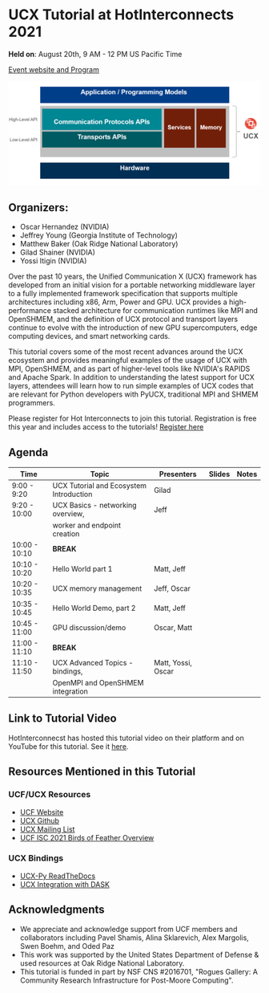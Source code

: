 # UCX Tutorial at HotInterconnects 2021

**Held on**: August 20th, 9 AM - 12 PM US Pacific Time 

[Event website and Program](https://hoti.org/program.html)

![UCX Layer](fig/ucx_tutorial_layer_diagram_2021.png)

## Organizers:
* Oscar Hernandez (NVIDIA)
* Jeffrey Young (Georgia Institute of Technology)
* Matthew Baker (Oak Ridge National Laboratory)
* Gilad Shainer (NVIDIA)
* Yossi Itigin (NVIDIA) 

Over the past 10 years, the Unified Communication X (UCX) framework has developed from an initial vision for a portable networking middleware layer to a fully implemented framework specification that supports multiple architectures including x86, Arm, Power and GPU. UCX provides a high-performance stacked architecture for communication runtimes like MPI and OpenSHMEM, and the definition of UCX protocol and transport layers continue to evolve with the introduction of new GPU supercomputers, edge computing devices, and smart networking cards. 

This tutorial covers some of the most recent advances around the UCX ecosystem and provides meaningful examples of the usage of UCX with MPI, OpenSHMEM, and as part of higher-level tools like NVIDIA's RAPIDS and Apache Spark. In addition to understanding the latest support for UCX layers, attendees will learn how to run simple examples of UCX codes that are relevant for Python developers with PyUCX, traditional MPI and SHMEM programmers.

Please register for Hot Interconnects to join this tutorial. Registration is free this year and includes access to the tutorials! [Register here](https://hoti.123signup.com/event/registration/kjxzx)

## Agenda

| Time          | Topic                                   | Presenters     | Slides | Notes |
| ------------- | --------------------------------------- | ------------- | ------ | ----- |
| 9:00 - 9:20    | UCX Tutorial and Ecosystem Introduction | Gilad |        |       |
| 9:20 - 10:00   | UCX Basics - networking overview,       | Jeff    |        |       |
|                | worker and endpoint creation            |              |        |       |
| 10:00 - 10:10  | **BREAK**                               |               |        |       |
| 10:10 - 10:20  | Hello World part 1                      |  Matt, Jeff  |        |       |
| 10:20 - 10:35  | UCX memory management                   |  Jeff, Oscar        |        |       |
| 10:35 - 10:45  | Hello World Demo, part 2                |  Matt, Jeff   |        |       |
| 10:45 - 11:00  | GPU discussion/demo                     |  Oscar, Matt  |        |       |
| 11:00 - 11:10  | **BREAK**                               |               |        |       |
| 11:10 - 11:50  | UCX Advanced Topics - bindings,         |  Matt, Yossi, Oscar |        |       |
|                | OpenMPI and OpenSHMEM integration       |   |        |       |


## Link to Tutorial Video

HotInterconnecst has hosted this tutorial video on their platform and on YouTube for this tutorial. See it [here](https://www.youtube.com/watch?v=QJIgAGZayUA).

## Resources Mentioned in this Tutorial

### UCF/UCX Resources
* [UCF Website](www.openucx.org)
* [UCX Github](https://github.com/openucx/ucx)
* [UCX Mailing List](https://elist.ornl.gov/mailman/listinfo/ucx-group)
* [UCF ISC 2021 Birds of Feather Overview](https://openucx.org/wp-content/uploads/2021/07/UCF-UCX-BOF-ISC-2021.pdf)

### UCX Bindings
* [UCX-Py ReadTheDocs](https://ucx-py.readthedocs.io/en/latest/)
* [UCX Integration with DASK](https://blog.dask.org/2019/06/09/ucx-dgx)

## Acknowledgments
* We appreciate and acknowledge support from UCF members and collaborators including Pavel Shamis, Alina Sklarevich, Alex Margolis, Swen Boehm, and Oded Paz​
* This work was supported by the United States Department of Defense & used resources at Oak Ridge National Laboratory.
* This tutorial is funded in part by NSF CNS #2016701, "Rogues Gallery: A Community Research Infrastructure for Post-Moore Computing".

